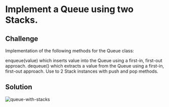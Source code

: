 # Implement a Queue using two Stacks.

## Challenge
Implementation of the following methods for the Queue class:

enqueue(value) which inserts value into the Queue using a first-in, first-out approach.
dequeue() which extracts a value from the Queue using a first-in, first-out approach.
Use to 2 Stack instances with push and pop methods.

## Solution
![queue-with-stacks](https://user-images.githubusercontent.com/34463026/39461796-36a115ce-4cc2-11e8-9430-9e574bf37cdd.jpg)
